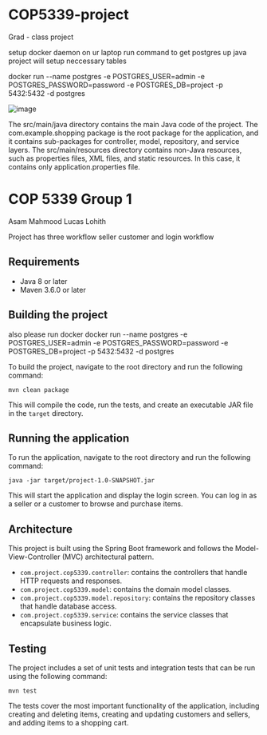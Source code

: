 # COP5339-project
Grad - class project

setup docker daemon on ur laptop run command to get postgres up java project will setup neccessary tables

docker run --name postgres -e POSTGRES_USER=admin -e POSTGRES_PASSWORD=password -e POSTGRES_DB=project -p 5432:5432 -d postgres

![image](https://user-images.githubusercontent.com/6902671/233868814-acb04043-e8b8-4de1-85f0-2e3e42585d26.png)

The src/main/java directory contains the main Java code of the project. 
The com.example.shopping package is the root package for the application, and it contains sub-packages for controller, model, repository, and service layers.
The src/main/resources directory contains non-Java resources, such as properties files, XML files, and static resources. In this case, it contains only application.properties file.

# COP 5339 Group 1 

Asam Mahmood
Lucas 
Lohith

Project has three workflow seller customer and login workflow 

## Requirements

* Java 8 or later
* Maven 3.6.0 or later

## Building the project
also please run docker
docker run --name postgres -e POSTGRES_USER=admin -e POSTGRES_PASSWORD=password -e POSTGRES_DB=project -p 5432:5432 -d postgres

To build the project, navigate to the root directory and run the following command:

```
mvn clean package
```

This will compile the code, run the tests, and create an executable JAR file in the `target` directory.

## Running the application

To run the application, navigate to the root directory and run the following command:

```
java -jar target/project-1.0-SNAPSHOT.jar
```

This will start the application and display the login screen. You can log in as a seller or a customer to browse and purchase items.

## Architecture

This project is built using the Spring Boot framework and follows the Model-View-Controller (MVC) architectural pattern.

* `com.project.cop5339.controller`: contains the controllers that handle HTTP requests and responses.
* `com.project.cop5339.model`: contains the domain model classes.
* `com.project.cop5339.model.repository`: contains the repository classes that handle database access.
* `com.project.cop5339.service`: contains the service classes that encapsulate business logic.

## Testing

The project includes a set of unit tests and integration tests that can be run using the following command:

```
mvn test
```

The tests cover the most important functionality of the application, including creating and deleting items, creating and updating customers and sellers, and adding items to a shopping cart.